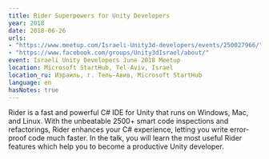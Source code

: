 ```yaml
---
title: Rider Superpowers for Unity Developers
year: 2018
date: 2018-06-26
urls:
- "https://www.meetup.com/Israeli-Unity3d-developers/events/250027966/"
- "https://www.facebook.com/groups/Unity3dIsrael/about/"
event: Israeli Unity Developers June 2018 Meetup
location: Microsoft StartHub, Tel-Aviv, Israel
location_ru: Израиль, г. Тель-Авив, Microsoft StartHub
language: en
hasNotes: true
---
```


Rider is a fast and powerful C# IDE for Unity that runs on Windows, Mac, and Linux. With the unbeatable 2500+ smart code inspections and refactorings, Rider enhances your C# experience, letting you write error-proof code much faster. In the talk, you will learn the most useful Rider features which help you to become a productive Unity developer.
